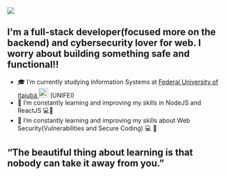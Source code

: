 <a href="mailto:carlossouzash@gmail.com" target="_blank">
<img src="https://img.shields.io/badge/Gmail-D14836?style=for-the-badge&logo=gmail&logoColor=white" />
</a>

## I'm a full-stack developer(focused more on the backend) and cybersecurity lover for web. I worry about building something safe and functional!!
 
- 🎓 I’m currently studying Information Systems at [Federal University of Itajubá <img alt="Brazil Flag" title="Brazil" src="https://cdn.staticaly.com/gh/hjnilsson/country-flags/master/svg/br.svg" width="22">](https://en.unifei.edu.br/) (UNIFEI)
- 📒 I’m constantly learning and improving my skills in NodeJS and ReactJS 💻📱
- 📘 I’m constantly learning and improving my skills about Web Security(Vulnerabilities and Secure Coding) 💻 🔐 

## “The beautiful thing about learning is that nobody can take it away from you.”
